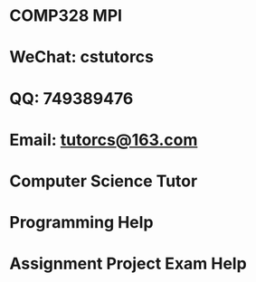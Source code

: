 # COMP328 MPI
# WeChat: cstutorcs

# QQ: 749389476

# Email: tutorcs@163.com

# Computer Science Tutor

# Programming Help

# Assignment Project Exam Help
